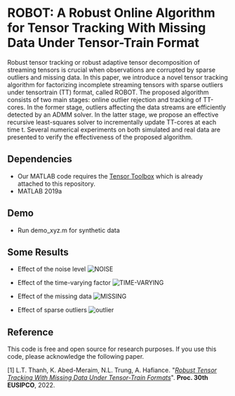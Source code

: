# ROBOT: A Robust Online Algorithm for Tensor Tracking With Missing Data Under Tensor-Train Format

Robust tensor tracking or robust adaptive tensor decomposition of streaming tensors is crucial when observations are corrupted by sparse outliers and missing data. In this paper, we introduce a novel tensor tracking algorithm for factorizing incomplete streaming tensors with sparse outliers under tensortrain (TT) format, called ROBOT. The proposed algorithm consists of two main stages: online outlier rejection and tracking of TT-cores. In the former stage, outliers affecting the data streams are efficiently
detected by an ADMM solver. In the latter stage, we propose an effective recursive least-squares solver to incrementally update TT-cores at each time t. Several numerical experiments on both simulated and real data are presented to verify the effectiveness of the proposed algorithm.

## Dependencies 
+ Our MATLAB code requires the [Tensor Toolbox](http://www.tensortoolbox.org/) which is already attached to this repository.
+ MATLAB 2019a

## Demo
+ Run demo_xyz.m for synthetic data

## Some Results

+ Effect of the noise level
![NOISE](https://user-images.githubusercontent.com/26319211/175334813-1c56b84d-06a8-4b47-b472-9df6faeee86f.PNG)

+ Effect of the time-varying factor
![TIME-VARYING](https://user-images.githubusercontent.com/26319211/175335112-34940dfb-6134-4669-aba9-d9e4b8249f6d.PNG)

+ Effect of the missing data
![MISSING](https://user-images.githubusercontent.com/26319211/175335183-3f247e69-fbf0-4bed-8def-558f7592fe64.PNG)

+ Effect of sparse outliers
![outlier](https://user-images.githubusercontent.com/26319211/175335240-8c75b4fc-07ef-4f2d-a294-6615cd708ea0.PNG)


## Reference

This code is free and open source for research purposes. If you use this code, please acknowledge the following paper.

[1] L.T. Thanh, K. Abed-Meraim, N.L. Trung, A. Hafiance. "[*Robust Tensor Tracking With Missing Data Under Tensor-Train Formats*](https://drive.google.com/file/d/1DAUTPryASpIoDxUZlRW_jzMSFeOS5EPm/view)". **Proc. 30th EUSIPCO**, 2022.
